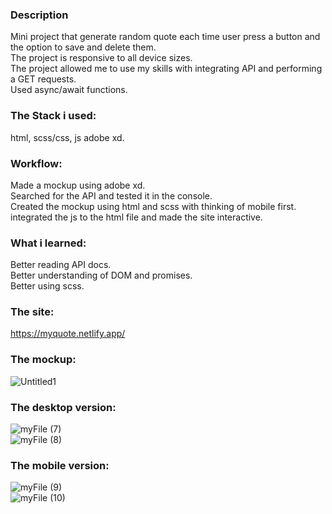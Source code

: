 ### Description

Mini project that generate random quote each time user press a button and the option to save and delete them.  
The project is responsive to all device sizes.  
The project allowed me to use my skills with integrating API and performing a GET requests.  
Used async/await functions.

### The Stack i used:

html, scss/css, js adobe xd.

### Workflow:

Made a mockup using adobe xd.  
Searched for the API and tested it in the console.  
Created the mockup using html and scss with thinking of mobile first.  
integrated the js to the html file and made the site interactive.

### What i learned:

Better reading API docs.  
Better understanding of DOM and promises.  
Better using scss.

### The site:

https://myquote.netlify.app/

### The mockup:

![Untitled1](https://user-images.githubusercontent.com/73761063/98128759-f7825500-1ec0-11eb-8276-2187f931f304.png)

### The desktop version:

![myFile (7)](https://user-images.githubusercontent.com/73761063/98128847-1680e700-1ec1-11eb-8cc1-efd2fdc9bdc8.gif)  
![myFile (8)](https://user-images.githubusercontent.com/73761063/98128841-141e8d00-1ec1-11eb-9487-03f167b3dbd0.gif)

### The mobile version:

![myFile (9)](https://user-images.githubusercontent.com/73761063/98128937-37e1d300-1ec1-11eb-926f-bfcf38c05156.gif)  
![myFile (10)](https://user-images.githubusercontent.com/73761063/98128942-39130000-1ec1-11eb-8016-78c19c21aae8.gif)
